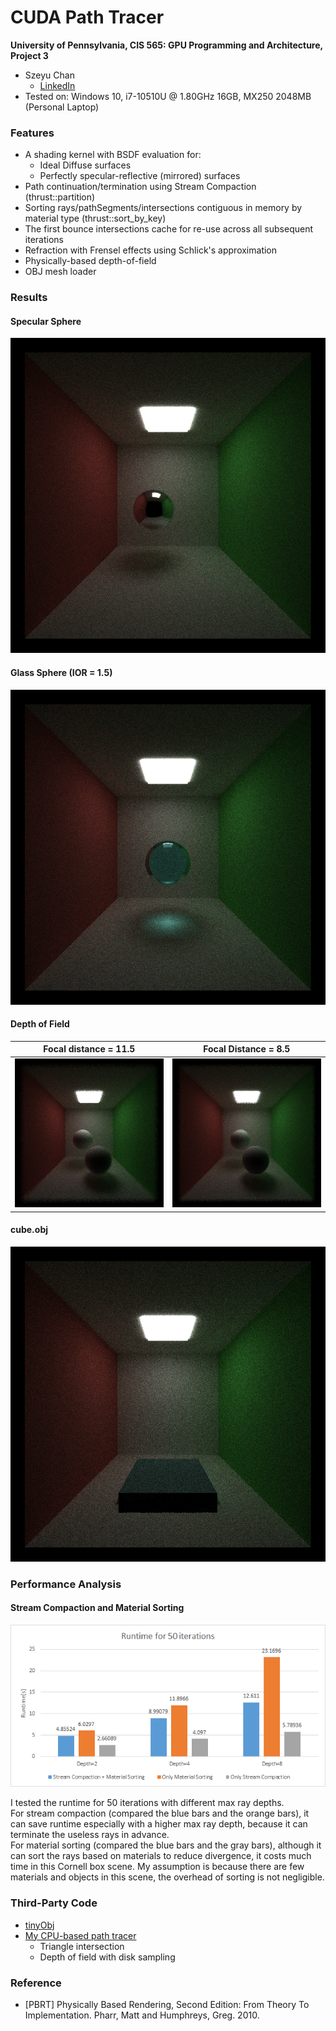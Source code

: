 CUDA Path Tracer
================

**University of Pennsylvania, CIS 565: GPU Programming and Architecture, Project 3**

* Szeyu Chan
  * [LinkedIn](https://www.linkedin.com/in/szeyuchan11/)
* Tested on: Windows 10, i7-10510U @ 1.80GHz 16GB, MX250 2048MB (Personal Laptop)

### Features
* A shading kernel with BSDF evaluation for:
  * Ideal Diffuse surfaces
  * Perfectly specular-reflective (mirrored) surfaces
* Path continuation/termination using Stream Compaction (thrust::partition)
* Sorting rays/pathSegments/intersections contiguous in memory by material type (thrust::sort_by_key)
* The first bounce intersections cache for re-use across all subsequent iterations
* Refraction with Frensel effects using Schlick's approximation
* Physically-based depth-of-field
* OBJ mesh loader

### Results
#### Specular Sphere
![](./results/cornell_part1.png)

#### Glass Sphere (IOR = 1.5)
![](./results/glassball.png)

#### Depth of Field
| Focal distance = 11.5 | Focal Distance = 8.5|
| :----:  | :----: |
|![](./results/dof1.png)|![](./results/dof2.png)|

#### cube.obj
![](./results/cube.png)

### Performance Analysis

#### Stream Compaction and Material Sorting
![](./results/stream_sort.png)

I tested the runtime for 50 iterations with different max ray depths.  
For stream compaction (compared the blue bars and the orange bars), it can save runtime especially with a higher max ray depth, because it can terminate the useless rays in advance.  
For material sorting (compared the blue bars and the gray bars), although it can sort the rays based on materials to reduce divergence, it costs much time in this Cornell box scene. My assumption is because there are few materials and objects in this scene, the overhead of sorting is not negligible.

### Third-Party Code
* [tinyObj](https://github.com/syoyo/tinyobjloader)
* [My CPU-based path tracer](https://github.com/CIS-461-2020/final-project-AsteriskChan)
  *  Triangle intersection 
  *  Depth of field with disk sampling

### Reference
* [PBRT] Physically Based Rendering, Second Edition: From Theory To Implementation. Pharr, Matt and Humphreys, Greg. 2010.

